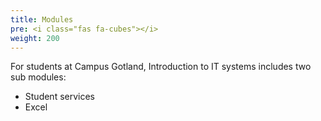 ```yaml
---
title: Modules
pre: <i class="fas fa-cubes"></i>
weight: 200
---
```


For students at Campus Gotland, Introduction to IT systems includes two
sub modules: 

 - Student services
 - Excel
 
